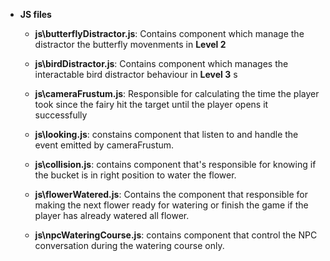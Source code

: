 * **JS files**


	* **js\butterflyDistractor.js**: Contains component which manage the distractor the butterfly movenments in **Level 2**

	* **js\birdDistractor.js**: Contains component which manages the interactable bird distractor behaviour in **Level 3** 
s
	* **js\cameraFrustum.js**: Responsible for calculating the time the player took since the fairy hit the target until the player opens it successfully

	* **js\looking.js**: constains component that listen to and handle the event emitted by cameraFrustum.

	* **js\collision.js**: contains component that's responsible for knowing if the bucket is in right position to water the flower.
	* **js\flowerWatered.js**: Contains the component that responsible for making the next flower ready for watering or finish the game if the player has already watered all flower.

	* **js\npcWateringCourse.js**: contains component that control the NPC conversation during the watering course only.

